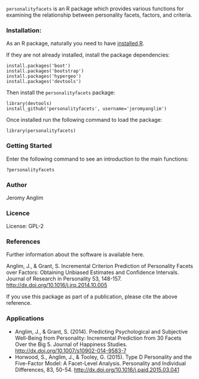 `personalityfacets` is an R package which provides various functions for examining the relationship between personality facets, factors, and criteria.

### Installation:
As an R package, naturally you need to have [installed R](http://www.r-project.org/).

If they are not already installed, install the package dependencies:

    install.packages('boot')
    install.packages('bootstrap')
    install.packages('hypergeo')
    install.packages('devtools')

Then install the `personalityfacets` package:

    library(devtools)
    install_github('personalityfacets', username='jeromyanglim')

Once installed run the following command to load the package:

    library(personalityfacets)

### Getting Started
Enter the following command to see an introduction to the main functions:

    ?personalityfacets

### Author
Jeromy Anglim

### Licence
License: GPL-2

### References
Further information about the software is available here. 

Anglim, J., & Grant, S. Incremental Criterion Prediction of Personality Facets over Factors: Obtaining Unbiased Estimates and Confidence Intervals. Journal of Research in Personality 53, 148-157. http://dx.doi.org/10.1016/j.jrp.2014.10.005

If you use this package as part of a publication, please cite the above reference.

### Applications

* Anglim, J., & Grant, S. (2014). Predicting Psychological and Subjective Well-Being from Personality: Incremental Prediction from 30 Facets Over the Big 5. Journal of Happiness Studies. http://dx.doi.org/10.1007/s10902-014-9583-7
* Horwood, S., Anglim, J., & Tooley, G. (2015). Type D Personality and the Five-Factor Model: A Facet-Level Analysis. Personality and Individual Differences, 83, 50-54. http://dx.doi.org/10.1016/j.paid.2015.03.041       


